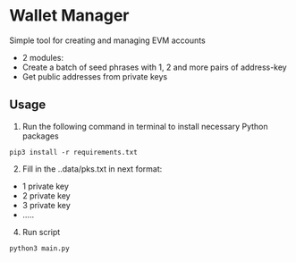 # Wallet Manager
Simple tool for creating and managing EVM accounts
- 2 modules: 
- Create a batch of seed phrases with 1, 2 and more pairs of address-key 
- Get public addresses from private keys 

## Usage
1. Run the following command in terminal to install necessary Python packages

```
pip3 install -r requirements.txt
```

2. Fill in the ..data/pks.txt in next format:
- 1 private key
- 2 private key
- 3 private key
- .....
   
4. Run script
```
python3 main.py
```
